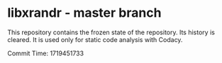 # libxrandr - master branch

This repository contains the frozen state of the repository.
Its history is cleared. It is used only for static code
analysis with Codacy.

Commit Time: 1719451733